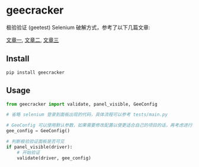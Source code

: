 # geecracker

[文章一]: https://gitee.com/bingesun/geeCheck
[文章二]: https://www.cnblogs.com/cocc/p/10820359.html
[文章三]: https://github.com/CrazyBunQnQ/GeetestCrack

极验验证 (geetest) Selenium 破解方式，参考了以下几篇文章:

[文章一], [文章二], [文章三]

## Install

```shell
pip install geecracker
```

## Usage

```python
from geecracker import validate, panel_visible, GeeConfig

# 省略 selenium 登录到面板出现的代码，具体流程可以参考 tests/main.py

# GeeConfig 可以使用默认参数，如果需要修改配置以使更适合自己的项目的话，再考虑进行修改
gee_config = GeeConfig()

# 判断极验验证面板是否可见
if panel_visible(driver):
    # 开始验证
    validate(driver, gee_config)
```
